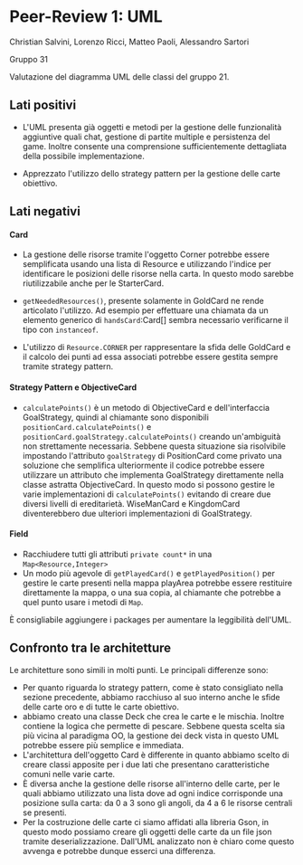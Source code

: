 # Peer-Review 1: UML

Christian Salvini, Lorenzo Ricci, Matteo Paoli, Alessandro Sartori

Gruppo 31

Valutazione del diagramma UML delle classi del gruppo 21.

## Lati positivi

- L'UML presenta già oggetti e metodi per la gestione delle funzionalità aggiuntive quali chat, gestione di partite multiple e persistenza del game. Inoltre consente una comprensione sufficientemente dettagliata della possibile implementazione.

- Apprezzato l'utilizzo dello strategy pattern per la gestione delle carte obiettivo.

## Lati negativi

#### Card

- La gestione delle risorse tramite l'oggetto Corner potrebbe essere semplificata usando una lista di Resource e utilizzando l'indice per identificare le posizioni delle risorse nella carta. In questo modo sarebbe riutilizzabile anche per le StarterCard.

- `getNeededResources()`, presente solamente in GoldCard ne rende articolato l'utilizzo. Ad esempio per effettuare una chiamata da un elemento generico di `handsCard`:Card[] sembra necessario verificarne il tipo con `instanceof`.

- L'utilizzo di `Resource.CORNER` per rappresentare la sfida delle GoldCard e il calcolo dei punti ad essa associati potrebbe essere gestita sempre tramite strategy pattern.

#### Strategy Pattern e ObjectiveCard

- `calculatePoints()` è un metodo di ObjectiveCard e dell'interfaccia GoalStrategy, quindi al chiamante sono disponibili
  `positionCard.calculatePoints()` e `positionCard.goalStrategy.calculatePoints()` creando un'ambiguità non strettamente necessaria.
  Sebbene questa situazione sia risolvibile impostando l'attributo `goalStrategy` di PositionCard come privato una soluzione che semplifica ulteriormente il codice potrebbe essere utilizzare un attributo che implementa GoalStrategy direttamente nella classe astratta ObjectiveCard.
  In questo modo si possono gestire le varie implementazioni di `calculatePoints()` evitando di creare due diversi livelli di ereditarietà.
  WiseManCard e KingdomCard diventerebbero due ulteriori implementazioni di GoalStrategy.

#### Field

- Racchiudere tutti gli attributi `private count*` in una `Map<Resource,Integer>`
- Un modo più agevole di `getPlayedCard()` e `getPlayedPosition()` per gestire le carte presenti nella mappa playArea potrebbe essere restituire direttamente la mappa, o una sua copia, al chiamante che potrebbe a quel punto usare i metodi di `Map`.

È consigliabile aggiungere i packages per aumentare la leggibilità dell'UML.

## Confronto tra le architetture

Le architetture sono simili in molti punti. Le principali differenze sono:

- Per quanto riguarda lo strategy pattern, come è stato consigliato nella sezione precedente, abbiamo racchiuso al suo interno anche le sfide delle carte oro e di tutte le carte obiettivo.
- abbiamo creato una classe Deck che crea le carte e le mischia. Inoltre contiene la logica che permette di pescare. Sebbene questa scelta sia più vicina al paradigma OO, la gestione dei deck vista in questo UML potrebbe essere più semplice e immediata.
- L'architettura dell'oggetto Card è differente in quanto abbiamo scelto di creare classi apposite per i due lati che presentano caratteristiche comuni nelle varie carte.
- È diversa anche la gestione delle risorse all'interno delle carte, per le quali abbiamo utilizzato una lista dove ad ogni indice corrisponde una posizione sulla carta: da 0 a 3 sono gli angoli, da 4 a 6 le risorse centrali se presenti.
- Per la costruzione delle carte ci siamo affidati alla libreria Gson, in questo modo possiamo creare gli oggetti delle carte da un file json tramite deserializzazione. Dall'UML analizzato non è chiaro come questo avvenga e potrebbe dunque esserci una differenza.
